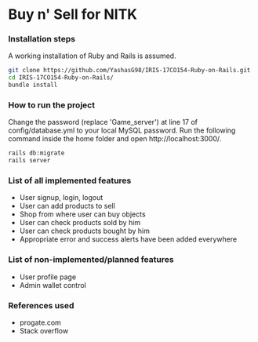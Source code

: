 # Buy n' Sell for NITK

### Installation steps

A working installation of Ruby and Rails is assumed.

```bash
git clone https://github.com/YashasG98/IRIS-17CO154-Ruby-on-Rails.git
cd IRIS-17CO154-Ruby-on-Rails/
bundle install
```

### How to run the project

Change the password (replace 'Game_server') at line 17 of config/database.yml to your local MySQL password. Run the following command inside the home folder and open http://localhost:3000/.

```bash
rails db:migrate
rails server
```

### List of all implemented features

* User signup, login, logout
* User can add products to sell
* Shop from where user can buy objects
* User can check products sold by him
* User can check products bought by him
* Appropriate error and success alerts have been added everywhere

### List of non-implemented/planned features

* User profile page
* Admin wallet control

### References used

* progate.com
* Stack overflow